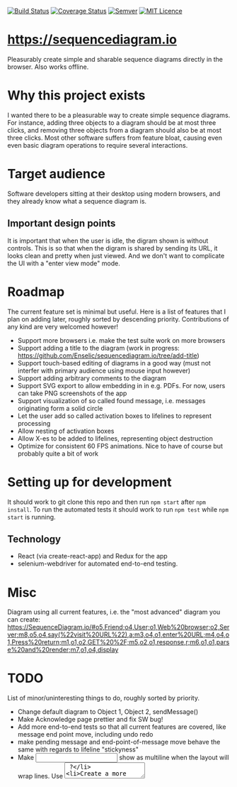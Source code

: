 [![Build Status](https://travis-ci.org/Enselic/sequencediagram.io.svg?branch=master)](https://travis-ci.org/Enselic/sequencediagram.io)
[![Coverage Status](https://coveralls.io/repos/github/Enselic/sequencediagram.io/badge.svg?branch=master-with-code-coverage)](https://coveralls.io/github/Enselic/sequencediagram.io?branch=master-with-code-coverage)
[![Semver](http://img.shields.io/SemVer/2.0.0.png)](http://semver.org/spec/v2.0.0.html)
[![MIT Licence](https://badges.frapsoft.com/os/mit/mit.png?v=103)](https://opensource.org/licenses/mit-license.php)

https://sequencediagram.io
==========================

Pleasurably create simple and sharable sequence diagrams directly in the browser. Also works offline.


Why this project exists
=======================

I wanted there to be a pleasurable way to create simple sequence diagrams.
For instance, adding three objects to a diagram should be at most three clicks,
and removing three objects from a diagram should also be at most three clicks.
Most other software suffers from feature bloat, causing even even basic diagram operations
to require several interactions.


Target audience
===============

Software developers sitting at their desktop using modern browsers, and they
already know what a sequence diagram is.

Important design points
-----------------------

It is important that when the user is idle, the digram shown is without controls.
This is so that when the digram is shared by sending its URL, it looks clean and pretty when just viewed.
And we don't want to complicate the UI with a "enter view mode" mode.


Roadmap
=======

The current feature set is minimal but useful.
Here is a list of features that I plan on adding later, roughly sorted by descending priority.
Contributions of any kind are very welcomed however!

- Support more browsers i.e. make the test suite work on more browsers
- Support adding a title to the diagram (work in progress: https://github.com/Enselic/sequencediagram.io/tree/add-title)
- Support touch-based editing of diagrams in a good way (must not interfer with primary audience using mouse input however)
- Support adding arbitrary comments to the diagram
- Support SVG export to allow embedding in in e.g. PDFs. For now, users can take PNG screenshots of the app
- Support visualization of so called found message, i.e. messages originating form a solid circle
- Let the user add so called activation boxes to lifelines to represent processing
- Allow nesting of activation boxes
- Allow X-es to be added to lifelines, representing object destruction
- Optimize for consistent 60 FPS animations. Nice to have of course but probably quite a bit of work


Setting up for development
==========================

It should work to git clone this repo and then run `npm start` after `npm install`.
To run the automated tests it should work to run `npm test` while `npm start` is
running.

Technology
----------

- React (via create-react-app) and Redux for the app
- selenium-webdriver for automated end-to-end testing.


Misc
====

Diagram using all current features, i.e. the "most advanced" diagram you can create:
https://SequenceDiagram.io/#o5,Friend;o4,User;o1,Web%20browser;o2,Server;m8,o5,o4,say(%22visit%20URL%22),a;m3,o4,o1,enter%20URL;m4,o4,o1,Press%20return;m1,o1,o2,GET%20%2F;m5,o2,o1,response,r;m6,o1,o1,parse%20and%20render;m7,o1,o4,display


TODO
====

List of minor/uninteresting things to do, roughly sorted by priority.
- Change default diagram to Object 1, Object 2, sendMessage()
- Make Acknowledge page prettier and fix SW bug!
- Add more end-to-end tests so that all current features are covered, like message end point move, including undo redo
- make pending message and end-point-of-message move behave the same with regards to lifeline "stickyness"
- Make <input /> show as multiline when the layout will wrap lines. Use <textarea /> ?
- Create a more accurate text measurer
- Use CSS3 translate instead of left/top to animate objects and message. Will probably result in higher FPS